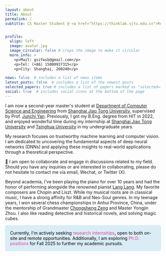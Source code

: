 ```yaml
---
layout: about
title: About
permalink: /
subtitle: CS Master Student @ <a href="https://thinklab.sjtu.edu.cn">ReThinkLab</a>


profile:
  align: left
  image: avatar.jpg
  image_circular: false # crops the image to make it circular
  more_info: > 
    <p>Mail: gszfwsb@gmail.com</p>
    <p>Tel: (+86) 15000937315</p>
    <p>City: Shanghai, 200240</p>

news: false  # includes a list of news items
latest_posts: false  # includes a list of the newest posts
selected_papers: true # includes a list of papers marked as "selected={true}"
social: true  # includes social icons at the bottom of the page
---
```


<!-- <h2>
    Background
</h2> -->
<!-- I am now a second-year master's student at [Department of Computer Science and Engineering](https://www.cs.sjtu.edu.cn/en/) from [Shanghai Jiao Tong University](https://en.sjtu.edu.cn/) (rank 2/81), supervised by Prof. [Junchi Yan](https://thinklab.sjtu.edu.cn/). Previously, I got my B.Eng. degree from HIT (rank 1/181) in 2022, and enjoyed wonderful time during my internship at [Shanghai Jiao Tong University](https://en.sjtu.edu.cn/) and [Tsinghua University](https://www.tsinghua.edu.cn/en/) in my undergraduate years. -->

I am now a second-year master's student at [Department of Computer Science and Engineering](https://www.cs.sjtu.edu.cn/en/) from [Shanghai Jiao Tong University](https://en.sjtu.edu.cn/), supervised by Prof. [Junchi Yan](https://thinklab.sjtu.edu.cn/). Previously, I got my B.Eng. degree from HIT in 2022, and enjoyed wonderful time during my internship at [Shanghai Jiao Tong University](https://en.sjtu.edu.cn/) and [Tsinghua University](https://www.tsinghua.edu.cn/en/) in my undergraduate years.

My research focuses on trustworthy machine learning and computer vision. I am dedicated to uncovering the fundamental aspects of deep neural networks (DNNs) and applying these insights to real-world applications through a theoretical perspective.


<!-- My long-term research goal includes:
1. Discover, probe, and boost key features/neurons in the learning of deep neural networks (DNNs).
2. Conduct theoretically principled post-hoc analysis of DNNs for debugging.
3. Design self-explainable DNNs that maintain strong performance in real scenarios. -->


<!-- <details>
<summary> <span style='color:#ea3891'>Miscellaneous: More about me</span></summary>
Beyond academia, I have a rich background in the arts and sports. I've been playing the piano for over a decade and had the honor of performing alongside the renowned pianist <a href="https://en.wikipedia.org/wiki/Lang_Lang">Lang Lang</a>. In my teenage years, I won several chess championships in Anhui Province, China, under the mentorship of Grandmasters <a href="https://en.wikipedia.org/wiki/Zeng_Chongsheng">Chongsheng Zeng</a> and Master Yongjin Zhou. While my musical roots are in classical music, I have a strong affinity for R&B and Neo-Soul genres. My interests also extend to detective and historical novels, and the intriguing world of magic cubes.

</details>

<br> -->
<!-- <h2>
    Miscellaneous: More about me
</h2> -->
👋 I am open to collaborate and engage in discussions related to my field. Should you have any inquiries or are interested in collaborating, please do not hesitate to contact me via email, Wechat, or Twitter (X).



Beyond academia, I've been playing the piano for over 10 years and had the honor of performing alongside the renowned pianist <a href="https://en.wikipedia.org/wiki/Lang_Lang">Lang Lang</a>. My favorite composers are Chopin and Liszt. While my musical roots are in classical music, I have a strong affinity for R&B and Neo-Soul genres. In my teenage years, I won several chess championships in Anhui Province, China, under the mentorship of Grandmaster <a href="https://en.wikipedia.org/wiki/Zeng_Chongsheng">Chongsheng Zeng</a> and Master Yongjin Zhou. I also like reading detective and historical novels, and solving magic cubes.


<div style="padding: 15px; border: 1px solid transparent; border-color: transparent; margin-bottom: 20px; border-radius: 4px; color: black; background-color: #d9edf7; border-color: #bce8f1;">
Currently, I'm actively seeking <span style='color:#ea3891'>research internships</span>, open to both on-site and remote opportunities. Additionally, I am exploring <span style='color:#ea3891'>Ph.D. positions</span> for Fall 2025 to further my academic pursuits.
</div>





<!-- I have played the piano for more than 10 years, and was fortunate to co-played with greatest pianist [Lang Lang](https://en.wikipedia.org/wiki/Lang_Lang) years ago. During my teenage years, I held won multiple Chess championships in Anhui Province, China, under the supervision of chess grandmaster [Chongsheng Zeng](https://en.wikipedia.org/wiki/Zeng_Chongsheng) and Yongjin Zhou. While my roots are in classical music, my musical tastes lean towards R&B and Neo-Soul. Beyond music and chess, my curiosity extends to detective and historical narratives, as well as the complex world of Magic Cubes. I can solve more than 10 kinds of cubes ($$n\times n$$, Megaminx, Pyraminx, Skewb, Square $$n$$, etc). -->


<!-- #### Miscellaneous
My journey towards the world of artificial intelligence began in my adolescence as a semi-professional chess player. At the age of 12, I learned about the legendary Garry Kasparov’s defeat by the AI “Deep Blue.” This was my first brush with the awe-inspiring capabilities of AI. Years later, my fascination deepened when DeepMind’s AlphaGo conquered the world champion in Go, further igniting my curiosity about the mechanisms behind these “world champion” AIs. During my undergraduate studies, I was introduced to the fundamentals of machine learning, which led to an intrinsic problem: beyond basic statistical models, deep learning models remained mysterious to us. Deep Learning seems more like empirical evidence than rigorous science. A question appeared in my mind: how can we interpret these “black box” models, or better yet, design “white box” models? This journey from a young chess enthusiast to an aspiring AI researcher has been driven by the mystery of deep neural networks for understanding and a deep commitment to making AI more trustworthy and reliable. -->



<!-- Write your biography here. Tell the world about yourself. Link to your favorite [subreddit](http://reddit.com). You can put a picture in, too. The code is already in, just name your picture `prof_pic.jpg` and put it in the `img/` folder.

Put your address / P.O. box / other info right below your picture. You can also disable any of these elements by editing `profile` property of the YAML header of your `_pages/about.md`. Edit `_bibliography/papers.bib` and Jekyll will render your [publications page](/al-folio/publications/) automatically.

Link to your social media connections, too. This theme is set up to use [Font Awesome icons](http://fortawesome.github.io/Font-Awesome/) and [Academicons](https://jpswalsh.github.io/academicons/), like the ones below. Add your Facebook, Twitter, LinkedIn, Google Scholar, or just disable all of them. --> 

